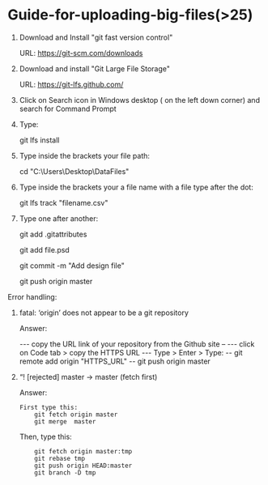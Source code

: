 #   Guide-for-uploading-big-files(>25)

1. Download and Install "git fast version control"

    URL: https://git-scm.com/downloads
2. Download and install "Git Large File Storage"

    URL: https://git-lfs.github.com/
3. Click on Search icon in Windows desktop ( on the left down corner) and search for Command Prompt

4. Type:

     git lfs install
6. Type inside the brackets your file path: 

     cd "C:\Users\Desktop\DataFiles"
8. Type inside the brackets your a file name with a file type after the dot:

    git lfs track "filename.csv"
7. Type one after another:

    git add .gitattributes

    git add file.psd

    git commit -m "Add design file"

    git push origin master
    
    
 Error handling:

 1. fatal: ‘origin’ does not appear to be a git repository

    Answer: 

    --- copy the URL link of your repository from the Github site – 
    --- click on Code tab > copy the HTTPS URL
    --- Type > Enter > Type: 
           -- git remote add origin "HTTPS_URL"
           --  git push origin master
            
 2. “! [rejected]        master -> master (fetch first)

     Answer:
     
        First type this:
            git fetch origin master
            git merge  master
	
	Then, type this:
	
            git fetch origin master:tmp
            git rebase tmp
            git push origin HEAD:master
            git branch -D tmp



 
